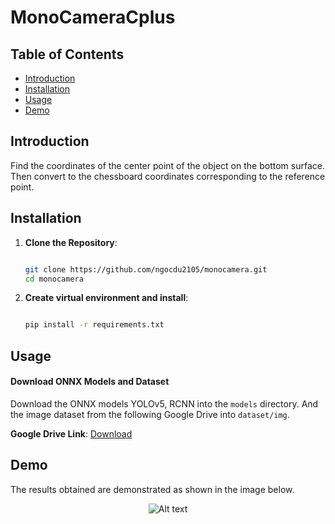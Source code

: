 # MonoCameraCplus



## Table of Contents

- [Introduction](#introduction)
- [Installation](#installation)
- [Usage](#usage)
- [Demo](#demo)

## Introduction
Find the coordinates of the center point of the object on the bottom surface. Then convert to the chessboard coordinates corresponding to the reference point.


## Installation

1. **Clone the Repository**:
   ```bash
   
   git clone https://github.com/ngocdu2105/monocamera.git
   cd monocamera
   
2. **Create virtual environment and install**:
   ```bash
   
   pip install -r requirements.txt
## Usage

#### Download ONNX Models and Dataset

Download the ONNX models YOLOv5, RCNN into the `models` directory. And the image dataset from the following Google Drive into `dataset/img`.

**Google Drive Link**: [Download](https://drive.google.com/drive/folders/1y-XrTXRQywmW5O1Tz1JYiJnR0lOq0Iyn?hl=vi)

## Demo
The results obtained are demonstrated as shown in the image below. 
<p align="center">
  <img src="dataset/demopython.png" alt="Alt text" />
</p>
